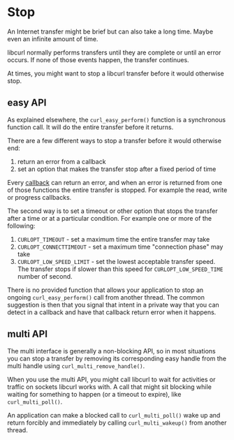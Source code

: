 # Stop

An Internet transfer might be brief but can also take a long time. Maybe even
an infinite amount of time.

libcurl normally performs transfers until they are complete or until an error
occurs. If none of those events happen, the transfer continues.

At times, you might want to stop a libcurl transfer before it would otherwise
stop.

## easy API

As explained elsewhere, the `curl_easy_perform()` function is a synchronous
function call. It will do the entire transfer before it returns.

There are a few different ways to stop a transfer before it would otherwise
end:

1. return an error from a callback
2. set an option that makes the transfer stop after a fixed period of time

Every [callback](callbacks.md) can return an error, and when an error is
returned from one of those functions the entire transfer is stopped. For
example the read, write or progress callbacks.

The second way is to set a timeout or other option that stops the transfer
after a time or at a particular condition. For example one or more of the
following:

1. `CURLOPT_TIMEOUT` - set a maximum time the entire transfer may take
2. `CURLOPT_CONNECTTIMEOUT` - set a maximum time "connection phase" may take
3. `CURLOPT_LOW_SPEED_LIMIT` - set the lowest acceptable transfer speed. The
   transfer stops if slower than this speed for `CURLOPT_LOW_SPEED_TIME`
   number of second.

There is no provided function that allows your application to stop an ongoing
`curl_easy_perform()` call from another thread. The common suggestion is then
that you signal that intent in a private way that you can detect in a callback
and have that callback return error when it happens.

## multi API

The multi interface is generally a non-blocking API, so in most situations you
can stop a transfer by removing its corresponding easy handle from the multi
handle using `curl_multi_remove_handle()`.

When you use the multi API, you might call libcurl to wait for activities or
traffic on sockets libcurl works with. A call that might sit blocking while
waiting for something to happen (or a timeout to expire), like
`curl_multi_poll()`.

An application can make a blocked call to `curl_multi_poll()` wake up and
return forcibly and immediately by calling `curl_multi_wakeup()` from another
thread.
